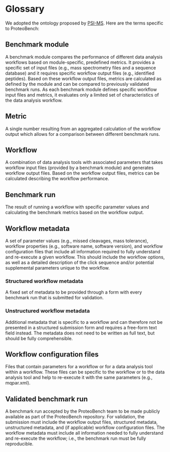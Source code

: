 # Glossary

We adopted the ontology proposed by [PSI-MS](https://github.com/HUPO-PSI/psi-ms-CV/blob/master/psi-ms.obo). 
Here are the terms specific to ProteoBench:

## Benchmark module
A benchmark module compares the performance of different data analysis workflows based on module-specific, predefined metrics. It provides a specific set of input files (e.g., mass spectrometry files and a sequence database) and it requires specific workflow output files (e.g., identified peptides). Based on these workflow output files, metrics are calculated as defined by the module and can be compared to previously validated benchmark runs. As each benchmark module defines specific workflow input files and metrics, it evaluates only a limited set of characteristics of the data analysis workflow.

## Metric
A single number resulting from an aggregated calculation of the workflow output which allows for a comparison between different benchmark runs.

## Workflow
A combination of data analysis tools with associated parameters that takes workflow input files (provided by a benchmark module) and generates workflow output files. Based on the workflow output files, metrics can be calculated describing the workflow performance.

## Benchmark run
The result of running a workflow with specific parameter values and calculating the benchmark metrics based on the workflow output. 

## Workflow metadata
A set of parameter values (e.g., missed cleavages, mass tolerance), workflow properties (e.g., software name, software version), and workflow configuration files that include all information required to fully understand and re-execute a given workflow. This should include the workflow options, as well as a detailed description of the click sequence and/or potential supplemental parameters unique to the workflow.

### Structured workflow metadata
A fixed set of metadata to be provided through a form with every benchmark run that is submitted for validation. 

### Unstructured workflow metadata
Additional metadata that is specific to a workflow and can therefore not be presented in a structured submission form and requires a free-form text field instead. The metadata does not need to be written as full text, but should be fully comprehensible.

## Workflow configuration files
Files that contain parameters for a workflow or for a data analysis tool within a workflow. These files can be specific to the workflow or to the data analysis tool and help to re-execute it with the same parameters (e.g., mqpar.xml).

## Validated benchmark run
A benchmark run accepted by the ProteoBench team to be made publicly available as part of the ProteoBench repository. For validation, the submission must include the workflow output files, structured metadata, unstructured metadata, and (if applicable) workflow configuration files. The workflow metadata must include all information needed to fully understand and re-execute the workflow; i.e., the benchmark run must be fully reproducible. 



